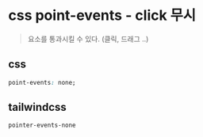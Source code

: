 # css point-events - click 무시

> 요소를 통과시킬 수 있다. (클릭, 드래그 ..)

## css

```css
point-events: none;
```

## tailwindcss

```css
pointer-events-none
```
